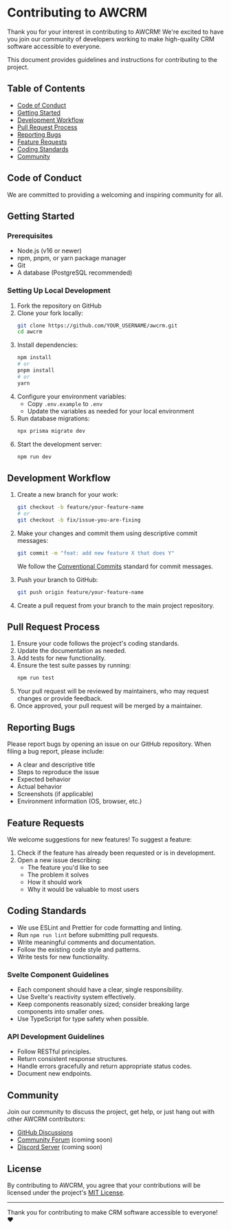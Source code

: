 # Contributing to AWCRM

Thank you for your interest in contributing to AWCRM! We're excited to have you join our community of developers working to make high-quality CRM software accessible to everyone.

This document provides guidelines and instructions for contributing to the project.

## Table of Contents

- [Code of Conduct](#code-of-conduct)
- [Getting Started](#getting-started)
- [Development Workflow](#development-workflow)
- [Pull Request Process](#pull-request-process)
- [Reporting Bugs](#reporting-bugs)
- [Feature Requests](#feature-requests)
- [Coding Standards](#coding-standards)
- [Community](#community)

## Code of Conduct

We are committed to providing a welcoming and inspiring community for all. 

## Getting Started

### Prerequisites

- Node.js (v16 or newer)
- npm, pnpm, or yarn package manager
- Git
- A database (PostgreSQL recommended)

### Setting Up Local Development

1. Fork the repository on GitHub
2. Clone your fork locally:
   ```bash
   git clone https://github.com/YOUR_USERNAME/awcrm.git
   cd awcrm
   ```
3. Install dependencies:
   ```bash
   npm install
   # or
   pnpm install
   # or
   yarn
   ```
4. Configure your environment variables:
   - Copy `.env.example` to `.env`
   - Update the variables as needed for your local environment
5. Run database migrations:
   ```bash
   npx prisma migrate dev
   ```
6. Start the development server:
   ```bash
   npm run dev
   ```

## Development Workflow

1. Create a new branch for your work:
   ```bash
   git checkout -b feature/your-feature-name
   # or
   git checkout -b fix/issue-you-are-fixing
   ```

2. Make your changes and commit them using descriptive commit messages:
   ```bash
   git commit -m "feat: add new feature X that does Y"
   ```
   We follow the [Conventional Commits](https://www.conventionalcommits.org/) standard for commit messages.

3. Push your branch to GitHub:
   ```bash
   git push origin feature/your-feature-name
   ```

4. Create a pull request from your branch to the main project repository.

## Pull Request Process

1. Ensure your code follows the project's coding standards.
2. Update the documentation as needed.
3. Add tests for new functionality.
4. Ensure the test suite passes by running:
   ```bash
   npm run test
   ```
5. Your pull request will be reviewed by maintainers, who may request changes or provide feedback.
6. Once approved, your pull request will be merged by a maintainer.

## Reporting Bugs

Please report bugs by opening an issue on our GitHub repository. When filing a bug report, please include:

- A clear and descriptive title
- Steps to reproduce the issue
- Expected behavior
- Actual behavior
- Screenshots (if applicable)
- Environment information (OS, browser, etc.)

## Feature Requests

We welcome suggestions for new features! To suggest a feature:

1. Check if the feature has already been requested or is in development.
2. Open a new issue describing:
   - The feature you'd like to see
   - The problem it solves
   - How it should work
   - Why it would be valuable to most users

## Coding Standards

- We use ESLint and Prettier for code formatting and linting.
- Run `npm run lint` before submitting pull requests.
- Write meaningful comments and documentation.
- Follow the existing code style and patterns.
- Write tests for new functionality.

### Svelte Component Guidelines

- Each component should have a clear, single responsibility.
- Use Svelte's reactivity system effectively.
- Keep components reasonably sized; consider breaking large components into smaller ones.
- Use TypeScript for type safety when possible.

### API Development Guidelines

- Follow RESTful principles.
- Return consistent response structures.
- Handle errors gracefully and return appropriate status codes.
- Document new endpoints.

## Community

Join our community to discuss the project, get help, or just hang out with other AWCRM contributors:

- [GitHub Discussions](https://github.com/baoxing100/opensource-startup-crm/discussions)
- [Community Forum](#) (coming soon)
- [Discord Server](#) (coming soon)

## License

By contributing to AWCRM, you agree that your contributions will be licensed under the project's [MIT License](LICENSE).

---

Thank you for contributing to make CRM software accessible to everyone! ❤️
